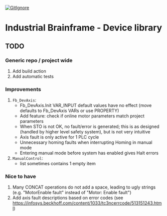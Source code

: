 [![GitIgnore](../../actions/workflows/GitIgnore.yml/badge.svg)](../../actions/workflows/GitIgnore.yml)

# Industrial Brainframe - Device library

## TODO

### Generic repo / project wide

1. Add build action
1. Add automatic tests

### Improvements

1. `Fb_DevAxis`:
	- Fb_DevAxis.Init VAR_INPUT default values have no effect (move defaults to Fb_DevAxis VARs or use PROPERTY)
	- Add feature: check if online motor parameters match project parameters
	- When STO is not OK, no fault/error is generated; this is as designed (handled by higher level safety system), but is not very intuitive
	- Axis fault is only active for 1 PLC cycle
	- Unnecessary homing faults when interrupting Homing in manual mode
	- Entering manual mode before system has enabled gives Halt errors
1. `ManualControl`: 
	- list sometimes contains 1 empty item

### Nice to have

1. Many CONCAT operations do not add a space, leading to ugly strings (e.g. "MotorEnable fault" instead of "Motor: Enable fault")
1. Add axis fault descriptions based on error codes (see https://infosys.beckhoff.com/content/1033/tc3ncerrcode/513151243.html)